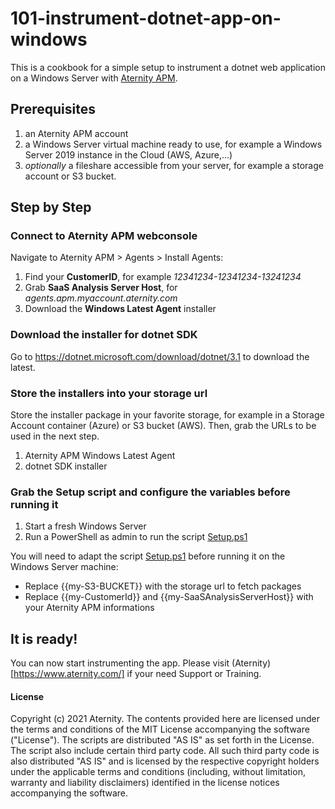 # 101-instrument-dotnet-app-on-windows

This is a cookbook for a simple setup to instrument a dotnet web application on a Windows Server with [Aternity APM](https://www.aternity.com/application-performance-monitoring/).

## Prerequisites

1. an Aternity APM account
2. a Windows Server virtual machine ready to use, for example a Windows Server 2019 instance in the Cloud (AWS, Azure,...)
3. *optionally* a fileshare accessible from your server, for example a storage account or S3 bucket.

## Step by Step

### Connect to Aternity APM webconsole

Navigate to Aternity APM > Agents > Install Agents:

1. Find your **CustomerID**, for example *12341234-12341234-13241234*
2. Grab **SaaS Analysis Server Host**, for *agents.apm.myaccount.aternity.com*
3. Download the **Windows Latest Agent** installer 

### Download the installer for dotnet SDK

Go to https://dotnet.microsoft.com/download/dotnet/3.1 to download the latest.

### Store the installers into your storage url

Store the installer package in your favorite storage, for example in a Storage Account container (Azure) or S3 bucket (AWS). Then, grab the URLs to be used in the next step.

1. Aternity APM Windows Latest Agent
2. dotnet SDK installer

### Grab the Setup script and configure the variables before running it

1. Start a fresh Windows Server
2. Run a PowerShell as admin to run the script [Setup.ps1](Setup.ps1)

You will need to adapt the script [Setup.ps1](Setup.ps1) before running it on the Windows Server machine:

- Replace {{my-S3-BUCKET}} with the storage url to fetch packages
- Replace {{my-CustomerId}} and {{my-SaaSAnalysisServerHost}} with your Aternity APM informations

## It is ready! 

You can now start instrumenting the app. Please visit (Aternity)[https://www.aternity.com/] if your need Support or Training.

#### License
Copyright (c) 2021 Aternity. The contents provided here are licensed under the terms and conditions of the MIT License accompanying the software ("License"). The scripts are distributed "AS IS" as set forth in the License. The script also include certain third party code. All such third party code is also distributed "AS IS" and is licensed by the respective copyright holders under the applicable terms and conditions (including, without limitation, warranty and liability disclaimers) identified in the license notices accompanying the software.
